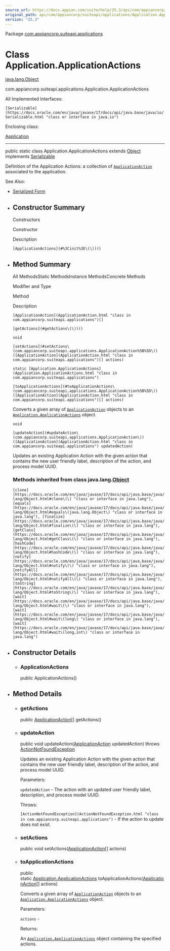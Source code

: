 ```yaml
---
source_url: https://docs.appian.com/suite/help/25.3/api/com/appiancorp/suiteapi/applications/Application.ApplicationActions.html
original_path: api/com/appiancorp/suiteapi/applications/Application.ApplicationActions.html
version: "25.3"
---
```


Package [com.appiancorp.suiteapi.applications](package-summary.html)

# Class Application.ApplicationActions

[java.lang.Object](https://docs.oracle.com/en/java/javase/17/docs/api/java.base/java/lang/Object.html "class or interface in java.lang")

com.appiancorp.suiteapi.applications.Application.ApplicationActions

All Implemented Interfaces:

`[Serializable](https://docs.oracle.com/en/java/javase/17/docs/api/java.base/java/io/Serializable.html "class or interface in java.io")`

Enclosing class:

[Application](Application.html "class in com.appiancorp.suiteapi.applications")

* * *

public static class Application.ApplicationActions extends [Object](https://docs.oracle.com/en/java/javase/17/docs/api/java.base/java/lang/Object.html "class or interface in java.lang") implements [Serializable](https://docs.oracle.com/en/java/javase/17/docs/api/java.base/java/io/Serializable.html "class or interface in java.io")

Definition of the Application Actions: a collection of [`ApplicationAction`](ApplicationAction.html "class in com.appiancorp.suiteapi.applications") associated to the application.

See Also:

-   [Serialized Form](../../../../serialized-form.html#com.appiancorp.suiteapi.applications.Application.ApplicationActions)

-   ## Constructor Summary

    Constructors

    Constructor

    Description

    `[ApplicationActions](#%3Cinit%3E\(\))()`

-   ## Method Summary

    All MethodsStatic MethodsInstance MethodsConcrete Methods

    Modifier and Type

    Method

    Description

    `[ApplicationAction](ApplicationAction.html "class in com.appiancorp.suiteapi.applications")[]`

    `[getActions](#getActions\(\))()`

    `void`

    `[setActions](#setActions\(com.appiancorp.suiteapi.applications.ApplicationAction%5B%5D\))([ApplicationAction](ApplicationAction.html "class in com.appiancorp.suiteapi.applications")[] actions)`

    `static [Application.ApplicationActions](Application.ApplicationActions.html "class in com.appiancorp.suiteapi.applications")`

    `[toApplicationActions](#toApplicationActions\(com.appiancorp.suiteapi.applications.ApplicationAction%5B%5D\))([ApplicationAction](ApplicationAction.html "class in com.appiancorp.suiteapi.applications")[] actions)`

    Converts a given array of [`ApplicationAction`](ApplicationAction.html "class in com.appiancorp.suiteapi.applications") objects to an [`Application.ApplicationActions`](Application.ApplicationActions.html "class in com.appiancorp.suiteapi.applications") object.

    `void`

    `[updateAction](#updateAction\(com.appiancorp.suiteapi.applications.ApplicationAction\))([ApplicationAction](ApplicationAction.html "class in com.appiancorp.suiteapi.applications") updatedAction)`

    Updates an existing Application Action with the given action that contains the new user friendly label, description of the action, and process model UUID.

    ### Methods inherited from class java.lang.[Object](https://docs.oracle.com/en/java/javase/17/docs/api/java.base/java/lang/Object.html "class or interface in java.lang")

    `[clone](https://docs.oracle.com/en/java/javase/17/docs/api/java.base/java/lang/Object.html#clone\(\) "class or interface in java.lang"), [equals](https://docs.oracle.com/en/java/javase/17/docs/api/java.base/java/lang/Object.html#equals\(java.lang.Object\) "class or interface in java.lang"), [finalize](https://docs.oracle.com/en/java/javase/17/docs/api/java.base/java/lang/Object.html#finalize\(\) "class or interface in java.lang"), [getClass](https://docs.oracle.com/en/java/javase/17/docs/api/java.base/java/lang/Object.html#getClass\(\) "class or interface in java.lang"), [hashCode](https://docs.oracle.com/en/java/javase/17/docs/api/java.base/java/lang/Object.html#hashCode\(\) "class or interface in java.lang"), [notify](https://docs.oracle.com/en/java/javase/17/docs/api/java.base/java/lang/Object.html#notify\(\) "class or interface in java.lang"), [notifyAll](https://docs.oracle.com/en/java/javase/17/docs/api/java.base/java/lang/Object.html#notifyAll\(\) "class or interface in java.lang"), [toString](https://docs.oracle.com/en/java/javase/17/docs/api/java.base/java/lang/Object.html#toString\(\) "class or interface in java.lang"), [wait](https://docs.oracle.com/en/java/javase/17/docs/api/java.base/java/lang/Object.html#wait\(\) "class or interface in java.lang"), [wait](https://docs.oracle.com/en/java/javase/17/docs/api/java.base/java/lang/Object.html#wait\(long\) "class or interface in java.lang"), [wait](https://docs.oracle.com/en/java/javase/17/docs/api/java.base/java/lang/Object.html#wait\(long,int\) "class or interface in java.lang")`

-   ## Constructor Details

    -   ### ApplicationActions

        public ApplicationActions()

-   ## Method Details

    -   ### getActions

        public [ApplicationAction](ApplicationAction.html "class in com.appiancorp.suiteapi.applications")\[\] getActions()

    -   ### updateAction

        public void updateAction([ApplicationAction](ApplicationAction.html "class in com.appiancorp.suiteapi.applications") updatedAction) throws [ActionNotFoundException](ActionNotFoundException.html "class in com.appiancorp.suiteapi.applications")

        Updates an existing Application Action with the given action that contains the new user friendly label, description of the action, and process model UUID.

        Parameters:

        `updatedAction` - The action with an updated user friendly label, description, and process model UUID.

        Throws:

        `[ActionNotFoundException](ActionNotFoundException.html "class in com.appiancorp.suiteapi.applications")` - If the action to update does not exist.

    -   ### setActions

        public void setActions([ApplicationAction](ApplicationAction.html "class in com.appiancorp.suiteapi.applications")\[\] actions)

    -   ### toApplicationActions

        public static [Application.ApplicationActions](Application.ApplicationActions.html "class in com.appiancorp.suiteapi.applications") toApplicationActions([ApplicationAction](ApplicationAction.html "class in com.appiancorp.suiteapi.applications")\[\] actions)

        Converts a given array of [`ApplicationAction`](ApplicationAction.html "class in com.appiancorp.suiteapi.applications") objects to an [`Application.ApplicationActions`](Application.ApplicationActions.html "class in com.appiancorp.suiteapi.applications") object.

        Parameters:

        `actions` -

        Returns:

        An [`Application.ApplicationActions`](Application.ApplicationActions.html "class in com.appiancorp.suiteapi.applications") object containing the specified actions.